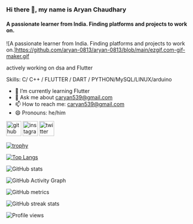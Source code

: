 ### Hi there 👋, my name is Aryan Chaudhary
#### A passionate learner from India. Finding platforms and projects to work on.
![A passionate learner from India. Finding platforms and projects to work on.]https://github.com/aryan-0813/aryan-0813/blob/main/ezgif.com-gif-maker.gif






actively working on dsa and Flutter

Skills: C/ C++ / FLUTTER / DART / PYTHON/MySQL/LINUX/arduino

- 🌱 I’m currently learning Flutter 
- 💬 Ask me about caryan539@gmail.com 
- 📫 How to reach me: caryan539@gmail.com 
- 😄 Pronouns: he/him 


[<img src='https://cdn.jsdelivr.net/npm/simple-icons@3.0.1/icons/github.svg' alt='github' height='40'>](https://github.com/aryan-0813)  [<img src='https://cdn.jsdelivr.net/npm/simple-icons@3.0.1/icons/instagram.svg' alt='instagram' height='40'>](https://www.instagram.com/_aryan0712/)  [<img src='https://cdn.jsdelivr.net/npm/simple-icons@3.0.1/icons/twitter.svg' alt='twitter' height='40'>](https://twitter.com/aryanch200212162)  

[![trophy](https://github-profile-trophy.vercel.app/?username=aryan-0813)](https://github.com/ryo-ma/github-profile-trophy)

[![Top Langs](https://github-readme-stats.vercel.app/api/top-langs/?username=aryan-0813)](https://github.com/anuraghazra/github-readme-stats)

![GitHub stats](https://github-readme-stats.vercel.app/api?username=aryan-0813&show_icons=true)  

![GitHub Activity Graph](https://activity-graph.herokuapp.com/graph?username=aryan-0813)  

![GitHub metrics](https://metrics.lecoq.io/aryan-0813)  

![GitHub streak stats](https://github-readme-streak-stats.herokuapp.com/?user=aryan-0813)  

![Profile views](https://gpvc.arturio.dev/aryan-0813)  
